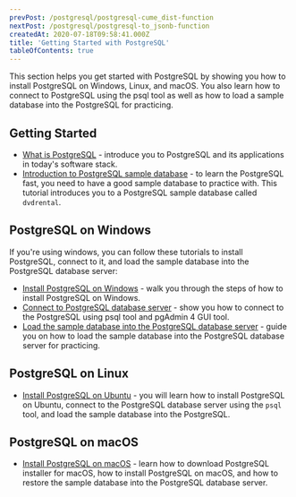 ```yaml
---
prevPost: /postgresql/postgresql-cume_dist-function
nextPost: /postgresql/postgresql-to_jsonb-function
createdAt: 2020-07-18T09:58:41.000Z
title: 'Getting Started with PostgreSQL'
tableOfContents: true
---
```



This section helps you get started with PostgreSQL by showing you how to install PostgreSQL on Windows, Linux, and macOS. You also learn how to connect to PostgreSQL using the psql tool as well as how to load a sample database into the PostgreSQL for practicing.

## Getting Started

- [What is PostgreSQL](/postgresql/postgresql-getting-started/what-is-postgresql) - introduce you to PostgreSQL and its applications in today's software stack.
- [Introduction to PostgreSQL sample database](/postgresql/postgresql-getting-started/postgresql-sample-database) - to learn the PostgreSQL fast, you need to have a good sample database to practice with. This tutorial introduces you to a PostgreSQL sample database called `dvdrental`.

## PostgreSQL on Windows

If you're using windows, you can follow these tutorials to install PostgreSQL, connect to it, and load the sample database into the PostgreSQL database server:

- [Install PostgreSQL on Windows](/postgresql/postgresql-getting-started/install-postgresql) - walk you through the steps of how to install PostgreSQL on Windows.
- [Connect to PostgreSQL database server](/postgresql/postgresql-getting-started/connect-to-postgresql-database) - show you how to connect to the PostgreSQL using psql tool and pgAdmin 4 GUI tool.
- [Load the sample database into the PostgreSQL database server](/postgresql/postgresql-getting-started/load-postgresql-sample-database) - guide you on how to load the sample database into the PostgreSQL database server for practicing.

## PostgreSQL on Linux

- [Install PostgreSQL on Ubuntu](/postgresql/postgresql-getting-started/install-postgresql-linux) - you will learn how to install PostgreSQL on Ubuntu, connect to the PostgreSQL database server using the `psql` tool, and load the sample database into the PostgreSQL.

## PostgreSQL on macOS

- [Install PostgreSQL on macOS](/postgresql/postgresql-getting-started/install-postgresql-macos) - learn how to download PostgreSQL installer for macOS, how to install PostgreSQL on macOS, and how to restore the sample database into the PostgreSQL database server.
